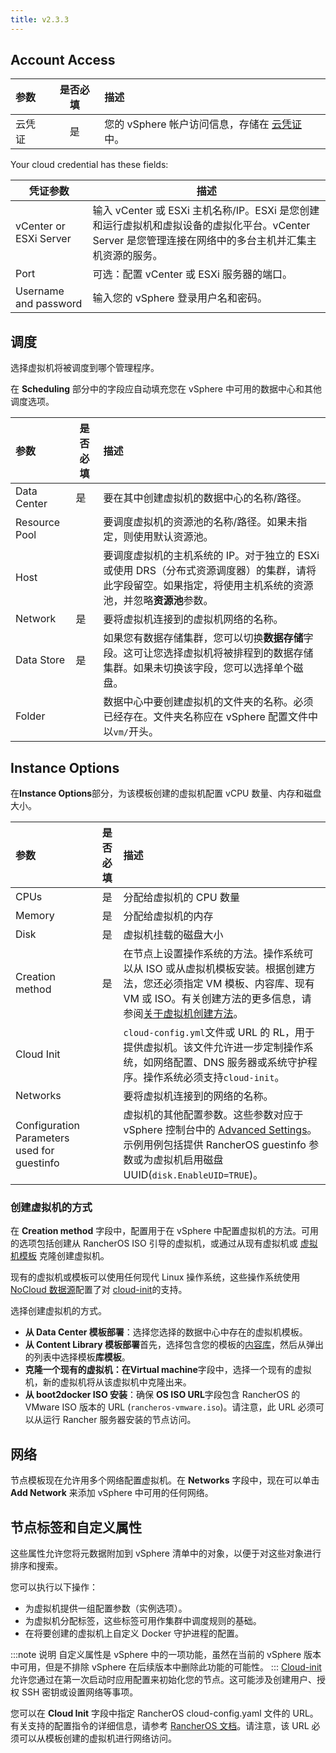 ```yaml
---
title: v2.3.3
---
```


## Account Access

| 参数   | 是否必填 | 描述                                                                                                     |
| :----- | :------: | :------------------------------------------------------------------------------------------------------- |
| 云凭证 |    是    | 您的 vSphere 帐户访问信息，存储在 [云凭证](/docs/rancher2.5/user-settings/cloud-credentials/_index) 中。 |

Your cloud credential has these fields:

| 凭证参数               | 描述                                                                                                                                                   |
| ---------------------- | ------------------------------------------------------------------------------------------------------------------------------------------------------ |
| vCenter or ESXi Server | 输入 vCenter 或 ESXi 主机名称/IP。ESXi 是您创建和运行虚拟机和虚拟设备的虚拟化平台。vCenter Server 是您管理连接在网络中的多台主机并汇集主机资源的服务。 |
| Port                   | 可选：配置 vCenter 或 ESXi 服务器的端口。                                                                                                              |
| Username and password  | 输入您的 vSphere 登录用户名和密码。                                                                                                                    |

## 调度

选择虚拟机将被调度到哪个管理程序。

在 **Scheduling** 部分中的字段应自动填充您在 vSphere 中可用的数据中心和其他调度选项。

| 参数          | 是否必填 | 描述                                                                                                                                                        |
| :------------ | -------- | :---------------------------------------------------------------------------------------------------------------------------------------------------------- |
| Data Center   | 是       | 要在其中创建虚拟机的数据中心的名称/路径。                                                                                                                   |
| Resource Pool |          | 要调度虚拟机的资源池的名称/路径。如果未指定，则使用默认资源池。                                                                                             |
| Host          |          | 要调度虚拟机的主机系统的 IP。对于独立的 ESXi 或使用 DRS（分布式资源调度器）的集群，请将此字段留空。如果指定，将使用主机系统的资源池，并忽略**资源池**参数。 |
| Network       | 是       | 要将虚拟机连接到的虚拟机网络的名称。                                                                                                                        |
| Data Store    | 是       | 如果您有数据存储集群，您可以切换**数据存储**字段。这可让您选择虚拟机将被排程到的数据存储集群。如果未切换该字段，您可以选择单个磁盘。                        |
| Folder        |          | 数据中心中要创建虚拟机的文件夹的名称。必须已经存在。文件夹名称应在 vSphere 配置文件中以`vm/`开头。                                                          |

## Instance Options

在**Instance Options**部分，为该模板创建的虚拟机配置 vCPU 数量、内存和磁盘大小。

| 参数                                        | 是否必填 | 描述                                                                                                                                                                                                            |
| :------------------------------------------ | :------: | :-------------------------------------------------------------------------------------------------------------------------------------------------------------------------------------------------------------- |
| CPUs                                        |    是    | 分配给虚拟机的 CPU 数量                                                                                                                                                                                         |
| Memory                                      |    是    | 分配给虚拟机的内存                                                                                                                                                                                              |
| Disk                                        |    是    | 虚拟机挂载的磁盘大小                                                                                                                                                                                            |
| Creation method                             |    是    | 在节点上设置操作系统的方法。操作系统可以从 ISO 或从虚拟机模板安装。根据创建方法，您还必须指定 VM 模板、内容库、现有 VM 或 ISO。有关创建方法的更多信息，请参阅[关于虚拟机创建方法](#about-vm-creation-methods)。 |
| Cloud Init                                  |          | `cloud-config.yml`文件或 URL 的 RL，用于提供虚拟机。该文件允许进一步定制操作系统，如网络配置、DNS 服务器或系统守护程序。操作系统必须支持`cloud-init`。                                                          |
| Networks                                    |          | 要将虚拟机连接到的网络的名称。                                                                                                                                                                                  |
| Configuration Parameters used for guestinfo |          | 虚拟机的其他配置参数。这些参数对应于 vSphere 控制台中的 [Advanced Settings](https://kb.vmware.com/s/article/1016098)。示例用例包括提供 RancherOS guestinfo 参数或为虚拟机启用磁盘 UUID(`disk.EnableUID=TRUE`)。 |

### 创建虚拟机的方式

在 **Creation method** 字段中，配置用于在 vSphere 中配置虚拟机的方法。可用的选项包括创建从 RancherOS ISO 引导的虚拟机，或通过从现有虚拟机或 [虚拟机模板](https://docs.vmware.com/en/VMware-vSphere/6.5/com.vmware.vsphere.vm_admin.doc/GUID-F7BF0E6B-7C4F-4E46-8BBF-76229AEA7220.html) 克隆创建虚拟机。

现有的虚拟机或模板可以使用任何现代 Linux 操作系统，这些操作系统使用 [NoCloud 数据源](https://cloudinit.readthedocs.io/en/latest/topics/datasources/nocloud.html)配置了对 [cloud-init](https://cloudinit.readthedocs.io/en/latest/)的支持。

选择创建虚拟机的方式。

- **从 Data Center 模板部署**：选择您选择的数据中心中存在的虚拟机模板。
- **从 Content Library 模板部署**首先，选择包含您的模板的[内容库](https://docs.vmware.com/en/VMware-vSphere/6.5/com.vmware.vsphere.vm_admin.doc/GUID-254B2CE8-20A8-43F0-90E8-3F6776C2C896.html)，然后从弹出的列表中选择模板**库模板**。
- **克隆一个现有的虚拟机：**在**Virtual machine**字段中，选择一个现有的虚拟机，新的虚拟机将从该虚拟机中克隆出来。
- **从 boot2docker ISO 安装**：确保 **OS ISO URL**字段包含 RancherOS 的 VMware ISO 版本的 URL (`rancheros-vmware.iso`)。请注意，此 URL 必须可以从运行 Rancher 服务器安装的节点访问。

## 网络

节点模板现在允许用多个网络配置虚拟机。在 **Networks** 字段中，现在可以单击 **Add Network** 来添加 vSphere 中可用的任何网络。

## 节点标签和自定义属性

这些属性允许您将元数据附加到 vSphere 清单中的对象，以便于对这些对象进行排序和搜索。

您可以执行以下操作：

- 为虚拟机提供一组配置参数（实例选项）。
- 为虚拟机分配标签，这些标签可用作集群中调度规则的基础。
- 在将要创建的虚拟机上自定义 Docker 守护进程的配置。

:::note 说明
自定义属性是 vSphere 中的一项功能，虽然在当前的 vSphere 版本中可用，但是不排除 vSphere 在后续版本中删除此功能的可能性。
:::
[Cloud-init](https://cloudinit.readthedocs.io/en/latest/)允许您通过在第一次启动时应用配置来初始化您的节点。这可能涉及创建用户、授权 SSH 密钥或设置网络等事项。

您可以在 **Cloud Init** 字段中指定 RancherOS cloud-config.yaml 文件的 URL。有关支持的配置指令的详细信息，请参考 [RancherOS 文档](https://rancher.com/docs/os/v1.x/en/configuration/#cloud-config)。请注意，该 URL 必须可以从模板创建的虚拟机进行网络访问。
